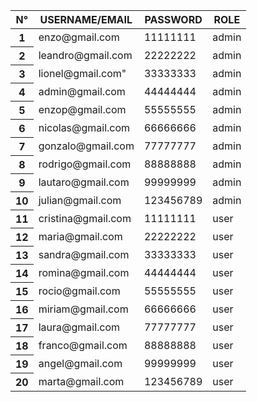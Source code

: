 <table class="table">
  <thead>
    <tr>
      <th scope="col">N°</th>
      <th scope="col">USERNAME/EMAIL</th>
      <th scope="col">PASSWORD</th>
      <th scope="col">ROLE</th>
    </tr>
  </thead>
  <tbody>
    <tr>
      <th scope="row">1</th>
      <td>enzo@gmail.com</td>
      <td>11111111</td>
      <td>admin</td>
    </tr>
    <tr>
      <th scope="row">2</th>
      <td>leandro@gmail.com</td>
      <td>22222222</td>
      <td>admin</td>
    </tr>
    <tr>
      <th scope="row">3</th>
      <td>lionel@gmail.com"</td>
      <td>33333333</td>
      <td>admin</td>
    </tr>
    <tr>
      <th scope="row">4</th>
      <td>admin@gmail.com</td>
      <td>44444444</td>
      <td>admin</td>
    </tr>
    <tr>
      <th scope="row">5</th>
      <td>enzop@gmail.com</td>
      <td>55555555</td>
      <td>admin</td>
    </tr>
    <tr>
      <th scope="row">6</th>
      <td>nicolas@gmail.com</td>
      <td>66666666</td>
      <td>admin</td>
    </tr>
    <tr>
      <th scope="row">7</th>
      <td>gonzalo@gmail.com</td>
      <td>77777777</td>
      <td>admin</td>
    </tr>
    <tr>
      <th scope="row">8</th>
      <td>rodrigo@gmail.com</td>
      <td>88888888</td>
      <td>admin</td>
    </tr>
    <tr>
      <th scope="row">9</th>
      <td>lautaro@gmail.com</td>
      <td>99999999</td>
      <td>admin</td>
    </tr>
    <tr>
      <th scope="row">10</th>
      <td>julian@gmail.com</td>
      <td>123456789</td>
      <td>admin</td>
    </tr>
    <tr>
      <th scope="row">11</th>
      <td>cristina@gmail.com</td>
      <td>11111111</td>
      <td>user</td>
    </tr>
    <tr>
      <th scope="row">12</th>
      <td>maria@gmail.com</td>
      <td>22222222</td>
      <td>user</td>
    </tr>
    <tr>
      <th scope="row">13</th>
      <td>sandra@gmail.com</td>
      <td>33333333</td>
      <td>user</td>
    </tr>
    <tr>
      <th scope="row">14</th>
      <td>romina@gmail.com</td>
      <td>44444444</td>
      <td>user</td>
    </tr>
    <tr>
      <th scope="row">15</th>
      <td>rocio@gmail.com</td>
      <td>55555555</td>
      <td>user</td>
    </tr>
    <tr>
      <th scope="row">16</th>
      <td>miriam@gmail.com</td>
      <td>66666666</td>
      <td>user</td>
    </tr>
    <tr>
      <th scope="row">17</th>
      <td>laura@gmail.com</td>
      <td>77777777</td>
      <td>user</td>
    </tr>
    <tr>
      <th scope="row">18</th>
      <td>franco@gmail.com</td>
      <td>88888888</td>
      <td>user</td>
    </tr>
    <tr>
      <th scope="row">19</th>
      <td>angel@gmail.com</td>
      <td>99999999</td>
      <td>user</td>
    </tr>
    <tr>
      <th scope="row">20</th>
      <td>marta@gmail.com</td>
      <td>123456789</td>
      <td>user</
